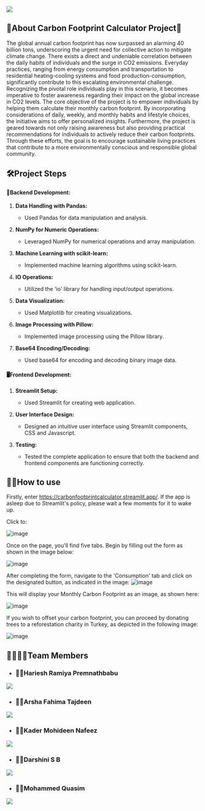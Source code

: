 
<a target="_blank" href="https://carbonfootprintcalculator.streamlit.app/"><img src="https://github.com/mesutdmn/Carbon-Footprint-Calculator-App/assets/72805471/9223a800-b63b-4798-8973-ba5697afa88e"></img></a>

## 🌳About Carbon Footprint Calculator Project🌳

The global annual carbon footprint has now surpassed an alarming 40 billion tons, underscoring the urgent need for collective action to mitigate climate change. There exists a direct and undeniable correlation between the daily habits of individuals and the surge in CO2 emissions. Everyday practices, ranging from energy consumption and transportation to residential heating-cooling systems and food production-consumption, significantly contribute to this escalating environmental challenge. Recognizing the pivotal role individuals play in this scenario, it becomes imperative to foster awareness regarding their impact on the global increase in CO2 levels. The core objective of the project is to empower individuals by helping them calculate their monthly carbon footprint. By incorporating considerations of daily, weekly, and monthly habits and lifestyle choices, the initiative aims to offer personalized insights. Furthermore, the project is geared towards not only raising awareness but also providing practical recommendations for individuals to actively reduce their carbon footprints. Through these efforts, the goal is to encourage sustainable living practices that contribute to a more environmentally conscious and responsible global community.
## 🛠️Project Steps
#### 🧩Backend Development:
1. **Data Handling with Pandas:**
   - Used Pandas for data manipulation and analysis.

2. **NumPy for Numeric Operations:**
   - Leveraged NumPy for numerical operations and array manipulation.

3. **Machine Learning with scikit-learn:**
   - Implemented machine learning algorithms using scikit-learn. 

4. **IO Operations:**
   - Utilized the 'io' library for handling input/output operations. 

5. **Data Visualization:**
   - Used Matplotlib for creating visualizations.

6. **Image Processing with Pillow:**
   - Implemented image processing using the Pillow library.

7. **Base64 Encoding/Decoding:**
   - Used base64 for encoding and decoding binary image data.

#### 🖥️Frontend Development:

1. **Streamlit Setup:**
   - Used Streamlit for creating web application.

2. **User Interface Design:**
   - Designed an intuitive user interface using Streamlit components, CSS and Javascript.

3. **Testing:**
   - Tested the complete application to ensure that both the backend and frontend components are functioning correctly.

## 👩‍🏫How to use
Firstly, enter https://carbonfootprintcalculator.streamlit.app/. If the app is asleep due to Streamlit's policy, please wait a few moments for it to wake up.

Click to:

![image](https://github.com/hariesh07/Carbon-Footprint-Calculator-App/assets/72805471/d53054cb-ea4a-4667-a635-b45e747f7cbe)

Once on the page, you'll find five tabs. Begin by filling out the form as shown in the image below:

![image](https://github.com/hariesh07/Carbon-Footprint-Calculator-App/assets/72805471/d052317d-30d0-41bd-bf11-df4768e7e682)

After completing the form, navigate to the 'Consumption' tab and click on the designated button, as indicated in the image:
![image](https://github.com/hariesh07/Carbon-Footprint-Calculator-App/assets/72805471/4b256b3e-36a1-47bf-8774-e14a590a528e)

This will display your Monthly Carbon Footprint as an image, as shown here:

![image](https://github.com/hariesh07/Carbon-Footprint-Calculator-App/assets/72805471/c8368830-0c99-495e-b7a4-2c35b1910fa3)

If you wish to offset your carbon footprint, you can proceed by donating trees to a reforestation charity in Turkey, as depicted in the following image:

![image](https://github.com/hariesh07/Carbon-Footprint-Calculator-App/assets/72805471/d582a3a0-8c76-438c-bff3-3e0f33c99141)



## 👨‍👩‍👧‍👦Team Members 

- ### 🙋‍♂️Hariesh Ramiya Premnathbabu

<a target="_blank" href="https://www.linkedin.com/in/harieshrp/"><img src="https://img.shields.io/badge/-LinkedIn-0077B5?style=for-the-badge&logo=Linkedin&logoColor=white"></img></a>

- ### 🙋‍♀️Arsha Fahima Tajdeen

<a target="_blank" href="https://www.linkedin.com/in/arsha-fahima/"><img src="https://img.shields.io/badge/-LinkedIn-0077B5?style=for-the-badge&logo=Linkedin&logoColor=white"></img></a>

- ### 🙋‍♂️Kader Mohideen Nafeez

<a target="_blank" href="https://www.linkedin.com/in/kader-mohideen-nafeez-b58127282/"><img src="https://img.shields.io/badge/-LinkedIn-0077B5?style=for-the-badge&logo=Linkedin&logoColor=white"></img></a>

- ### 🙋‍♀️Darshini S B

<a target="_blank" href="darshini-sb-6639a7256/"><img src="https://img.shields.io/badge/-LinkedIn-0077B5?style=for-the-badge&logo=Linkedin&logoColor=white"></img></a>

- ### 🙋‍♂️Mohammed Quasim 

<a target="_blank" href="https://www.linkedin.com/in/mohammedquasimda/"><img src="https://img.shields.io/badge/-LinkedIn-0077B5?style=for-the-badge&logo=Linkedin&logoColor=white"></img></a>


